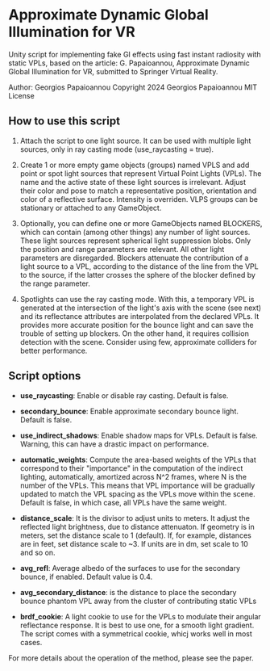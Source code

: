 # Approximate Dynamic Global Illumination for VR

Unity script for implementing fake GI effects using fast instant radiosity with static VPLs, 
based on the article:
G. Papaioannou, Approximate Dynamic Global Illumination for VR, submitted to Springer Virtual Reality.

Author: Georgios Papaioannou
Copyright 2024 Georgios Papaioannou
MIT License
 
## How to use this script
1. Attach the script to one light source. It can be used with
   multiple light sources, only in ray casting mode (use_raycasting = true).

2. Create 1 or more empty game objects (groups) named VPLS and add 
   point or spot light sources that represent Virtual Point Lights (VPLs).
   The name and the active state of these light sources is irrelevant.
   Adjust their color and pose to match a representative position, 
   orientation and color of a reflective surface. Intensity is overriden.
   VLPS groups can be stationary or attached to any GameObject.
    
3. Optionally, you can define one or more GameObjects named BLOCKERS, which 
   can contain (among other things) any number of light sources. These light
   sources represent spherical light suppression blobs. Only the position 
   and range parameters are relevant. All other light parameters are 
   disregarded. Blockers attenuate the contribution of a light source to 
   a VPL, according to  the distance of the line from the VPL to the source, 
   if the latter crosses the sphere of the blocker defined by the range 
   parameter.

4. Spotlights can use the ray casting mode. With this, a temporary VPL 
   is generated at the intersection of the light's axis with the scene 
   (see next) and its reflectance attributes are interpolated from the 
   declared VPLs. It provides more accurate position for the bounce light 
   and can save the trouble of setting up blockers. On the other hand,
   it requires collision detection with the scene. Consider using few, 
   approximate colliders for better performance. 

## Script options
    
- **use_raycasting**: Enable or disable ray casting. Default is false.

- **secondary_bounce**: Enable approximate secondary bounce light. Default 
 is false.
     
 - **use_indirect_shadows**: Enable shadow maps for VPLs. Default is false. 
 Warning, this can have a drastic impact on performance.
     
 - **automatic_weights**: Compute the area-based weights of the VPLs that 
 correspond to their "importance" in the computation of the indirect lighting,
 automatically, amortized across N^2 frames, where N is the number of the VPLs.
 This means that VPL importance will be gradually updated to match the VPL spacing
 as the VPLs move within the scene. Default is false, in which case, all VPLs have 
 the same weight. 
    
 - **distance_scale**: It is the divisor to adjust units to meters. It adjust the 
 reflected light brightness, due to distance attenuaton. If geometry is in 
 meters, set the  distance scale to 1 (default). If, for example, distances 
 are in feet, set distance scale to ~3. If units are in dm, set scale to 10 
 and so on.
 
 - **avg_refl**: Average albedo of the surfaces to use for the secondary bounce, 
 if enabled. Default value is 0.4.
 
 - **avg_secondary_distance**: is the distance to place the secondary bounce phantom
 VPL away from the cluster of contributing static VPLs
 
 - **brdf_cookie**: A light cookie to use for the VPLs to modulate their angular
 reflectance response. It is best to use one, for a smooth light gradient. 
 The script comes with a symmetrical cookie, whicj works well in most cases.
    
 For more details about the operation of the method, please see the paper.
 
